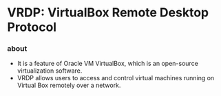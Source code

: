 # VRDP: VirtualBox Remote Desktop Protocol

### about

- It is a feature of Oracle VM VirtualBox, which is an open-source virtualization software.
- VRDP allows users to access and control virtual machines running on Virtual Box remotely over a network.